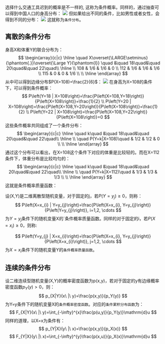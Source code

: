 选择什么交通工具迟到的概率是不一样的, 这称为条件概率。同样的，通过抽查可以得到中国人口的身高分布：
![](./probability_多维随机变量_条件分布/1.jpg)
但如果给出不同的条件，比如男性或者女性，会得到不同的分布：
![](./probability_多维随机变量_条件分布/2.jpg)
这就称为`条件分布`。


## 离散的条件分布
身高X和体重Y的联合分布为：
$$
\begin{array}{c|c}
    \hline
    \quad X\overset{\LARGE\setminus}{\phantom{.}}\overset{\Large Y}{\phantom{l}} \quad &\quad 18\quad&\quad 20\quad&\quad 22\quad\\
    \hline
    \\
    108 & 1/6 & 1/6 & 0 \\
    112 & 1/6 & 1/6 & 1/6 \\
    115 & 0 & 0 & 1/6 \\
    \\
    \hline
\end{array}
$$
从中可以得到边缘分布$P(X=108)=\frac{2}{6}$：
![](./probability_多维随机变量_条件分布/3.png)
在身高为X=108的条件下，可以得到条件概率：
$$
P\left(Y=18 | X=108\right)=\frac{P\left(X=108,Y=18\right)}{P\left(X=108\right)}=\frac{1}{2} \\
P\left(Y=20 | X=108\right)=\frac{P\left(X=108,Y=20\right)}{P\left(X=108\right)}=\frac{1}{2} \\
P\left(Y=22 | X=108\right)=\frac{P\left(X=108,Y=22\right)}{P\left(X=108\right)}=0
$$
这些条件概率共同组成了一个条件分布：
$$
\begin{array}{c|c}
    \hline
    \quad k\quad &\quad 18\quad&\quad 20\quad&\quad 22\quad\\
    \hline
    \\
    \quad P(Y=k|X=108)\quad & 1/2 & 1/2 & 0 \\
    \\
    \hline
\end{array}
$$
通过这个分布可以看出，在X=108这个条件下对应的体重是比较轻的。而在X=112条件下，体重分布是比较均匀的：
$$
\begin{array}{c|c}
    \hline
    \quad k\quad &\quad 18\quad&\quad 20\quad&\quad 22\quad\\
    \hline
    \\
    \quad P(Y=k|X=112)\quad & 1/3 & 1/3 & 1/3 \\
    \\
    \hline
\end{array}
$$
这就是条件概率质量函数：

设(X,Y)是二维离散型随机变量，对于固定的j，若$P(Y=y_j)\ge 0$，则称：
$$
P\left(X=x_{i} | Y=y_{j}\right)=\frac{P\left(X=x_{i}, Y=y_{j}\right)}{P\left(Y=y_{j}\right)}, i=1,2, \cdots
$$
为$Y=y_j$条件下的随机变量X的`条件概率质量函数。同样的对于固定的i，若$P(X=x_i)\ge 0$，则称:

$$
P\left(Y=y_{j} | X=x_{i}\right)=\frac{P\left(X=x_{i}, Y=y_{j}\right)}{P\left(X=x_{i}\right)}, j=1,2, \cdots
$$
为$X=x_i$条件下的随机变量Y的`条件概率质量函数`。


## 连续的条件分布
设二维连续型随机变量(X,Y)的概率密度函数为p(x,y)，若对于固定的y有边缘概率密度函数$p_Y(y) > 0$，则：
$$
p_{X|Y}(x\ |\ y)=\frac{p(x,y)}{p_Y(y)}
$$
为Y=y条件下的随机变量X的`条件概率密度函数`。对应的`条件累积分布函数`为：
$$
F_{X|Y}(x\ |\ y)=\int_{-\infty}^{x}\frac{p(u,y)}{p_Y(y)}\mathrm{d}u
$$
同样的道理，以X=x为条件有：
$$
p_{Y|X}(y\ |\ x)=\frac{p(x,y)}{p_X(x)}
$$
$$
F_{Y|X}(y\ |\ x)=\int_{-\infty}^{y}\frac{p(x,u)}{p_X(x)}\mathrm{d}u
$$
